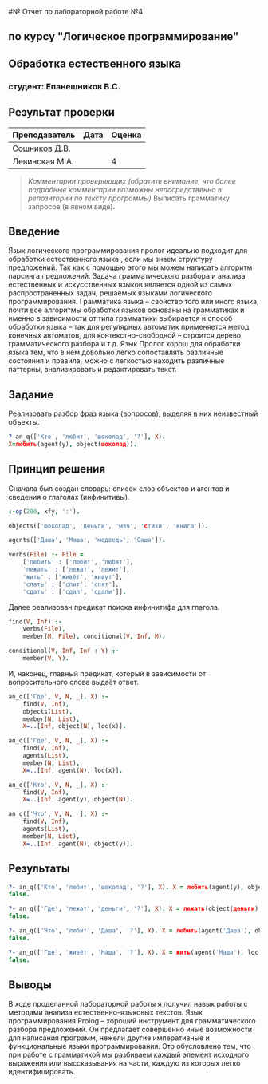 #№ Отчет по лабораторной работе №4
## по курсу "Логическое программирование"

## Обработка естественного языка

### студент: Епанешников В.С.

## Результат проверки

| Преподаватель     | Дата         |  Оценка       |
|-------------------|--------------|---------------|
| Сошников Д.В. |              |               |
| Левинская М.А.|              |    4          |

> *Комментарии проверяющих (обратите внимание, что более подробные комментарии возможны непосредственно в репозитории по тексту программы)*
Выписать грамматику запросов (в явном виде).

## Введение

Язык логического программирования пролог идеально подходит для обработки естественного языка , если мы знаем структуру предложений. Так как с помощью этого мы можем написать алгоритм парсинга предложений. Задача грамматического разбора и анализа естественных и искусственных языков является одной из самых распространенных задач, решаемых языками логического программирования. Грамматика языка – свойство того или иного языка, почти все алгоритмы обработки языков основаны на грамматиках и именно в зависимости от типа грамматики выбирается и способ обработки языка – так для регулярных автоматик применяется метод конечных автоматов, для контекстно-свободной – строится дерево грамматического разбора и т.д. Язык Пролог хорош для обработки языка тем, что в нем довольно легко сопоставлять различные состояния и правила, можно с легкостью находить различные паттерны, анализировать и редактировать текст.

## Задание

Реализовать разбор фраз языка (вопросов), выделяя в них неизвестный объекты.
```prolog
?-an_q(['Кто', 'любит', 'шоколад', '?'], X).
X=любить(agent(y), object(шоколад)).
```

## Принцип решения

Сначала был создан словарь: список слов объектов и агентов и сведения о глаголах (инфинитивы).
```prolog
:-op(200, xfy, ':').

objects(['шоколад', 'деньги', 'мяч', 'cтихи', 'книга']).

agents(['Даша', 'Маша', 'медведь', 'Саша']).

verbs(File) :- File = 
    ['любить' : ['любит', 'любят'],
    'лежать' : ['лежат', 'лежит'],
    'жить' : ['живёт', 'живут'],
    'спать' : ['спит', 'спят'],
    'сдать' : ['сдал', 'сдали']].
``` 
Далее реализован предикат поиска инфинитифа для глагола.

```prolog
find(V, Inf) :-
    verbs(File),
    member(M, File), conditional(V, Inf, M).

conditional(V, Inf, Inf : Y) :-
    member(V, Y).
``` 
И, наконец, главный предикат, который в зависимости от вопросительного слова выдаёт ответ.
```prolog
an_q(['Где', V, N, _], X) :- 
    find(V, Inf),
    objects(List),
    member(N, List),
    X=..[Inf, object(N), loc(x)].

an_q(['Где', V, N, _], X) :- 
    find(V, Inf),
    agents(List),
    member(N, List),
    X=..[Inf, agent(N), loc(x)].

an_q(['Кто', V, N, _], X) :- 
    find(V, Inf),
    X=..[Inf, agent(y), object(N)].

an_q(['Что', V, N, _], X) :- 
    find(V, Inf),
    agents(List),
    member(N, List),
    X=..[Inf, agent(N), object(y)].
``` 

## Результаты

```prolog
?- an_q(['Кто', 'любит', 'шоколад', '?'], X). X = любить(agent(y), object(шоколад)) ;
false.

?- an_q(['Где', 'лежат', 'деньги', '?'], X). X = лежать(object(деньги), loc(x)) ;
false.

?- an_q(['Что', 'любит', 'Даша', '?'], X). X = любить(agent('Даша'), object(y)) ;
false.

?- an_q(['Где', 'живёт', 'Маша', '?'], X). X = жить(agent('Маша'), loc(x)) ;
false.
``` 

## Выводы

В ходе проделанной лабораторной работы я получил навык работы с методами анализа естественно-языковых текстов. Язык программирования Prolog – хороший инструмент для грамматического разбора предложений. Он предлагает совершенно иные возможности для написания программ, нежели другие императивные и функциональные языки программирования.
Это обусловлено тем, что при работе с грамматикой мы разбиваем каждый элемент исходного выражения или выссказывания на части, каждую из которых легко идентифицировать.




